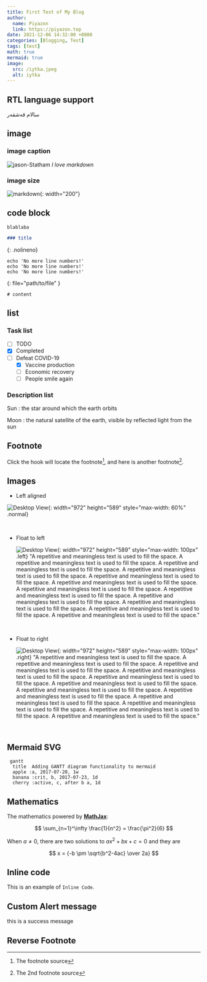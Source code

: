 ```yaml
---
title: First Test of My Blog
author:
  name: Piyazon
  link: https://piyazon.top
date: 2021-12-06 14:32:00 +0800
categories: [Blogging, Test]
tags: [test]
math: true
mermaid: true
image:
  src: /iytka.jpeg
  alt: iytka
---
```


## RTL language support
<p class="alert alert-primary right-to-left">
سالام قەشقەر
</p>

## image
### image caption

![jason-Statham](/markdown-syntax-language.png)
_I love markdown_

### image size

![markdown](/markdown-syntax-language.png){: width="200"}

## code block

```
blablaba
```

```markdown
### title
```

{: .nolineno}

```shell
echo 'No more line numbers!'
echo 'No more line numbers!'
echo 'No more line numbers!'

```

{: file="path/to/file" }

```shell
# content
```


## list

### Task list

- [ ] TODO
- [x] Completed
- [ ] Defeat COVID-19
  - [x] Vaccine production
  - [ ] Economic recovery
  - [ ] People smile again

### Description list

Sun
: the star around which the earth orbits

Moon
: the natural satellite of the earth, visible by reflected light from the sun

## Footnote

Click the hook will locate the footnote[^footnote], and here is another footnote[^fn-nth-2].

## Images

- Left aligned

![Desktop View](/jekyll/mockup.png){: width="972" height="589" style="max-width: 60%" .normal}

<br>

- Float to left

  ![Desktop View](/jekyll/mockup.png){: width="972" height="589" style="max-width: 100px" .left}
  "A repetitive and meaningless text is used to fill the space. A repetitive and meaningless text is used to fill the space. A repetitive and meaningless text is used to fill the space. A repetitive and meaningless text is used to fill the space. A repetitive and meaningless text is used to fill the space. A repetitive and meaningless text is used to fill the space. A repetitive and meaningless text is used to fill the space. A repetitive and meaningless text is used to fill the space. A repetitive and meaningless text is used to fill the space. A repetitive and meaningless text is used to fill the space. A repetitive and meaningless text is used to fill the space. A repetitive and meaningless text is used to fill the space."

<br>

- Float to right

  ![Desktop View](/jekyll/mockup.png){: width="972" height="589" style="max-width: 100px" .right}
  "A repetitive and meaningless text is used to fill the space. A repetitive and meaningless text is used to fill the space. A repetitive and meaningless text is used to fill the space. A repetitive and meaningless text is used to fill the space. A repetitive and meaningless text is used to fill the space. A repetitive and meaningless text is used to fill the space. A repetitive and meaningless text is used to fill the space. A repetitive and meaningless text is used to fill the space. A repetitive and meaningless text is used to fill the space. A repetitive and meaningless text is used to fill the space. A repetitive and meaningless text is used to fill the space. A repetitive and meaningless text is used to fill the space."

<br>

## Mermaid SVG

```mermaid
 gantt
  title  Adding GANTT diagram functionality to mermaid
  apple :a, 2017-07-20, 1w
  banana :crit, b, 2017-07-23, 1d
  cherry :active, c, after b a, 1d
```

## Mathematics

The mathematics powered by [**MathJax**](https://www.mathjax.org/):

$$ \sum_{n=1}^\infty \frac{1}{n^2} = \frac{\pi^2}{6} $$

When $a \ne 0$, there are two solutions to $ax^2 + bx + c = 0$ and they are

$$ x = {-b \pm \sqrt{b^2-4ac} \over 2a} $$

## Inline code

This is an example of `Inline Code`.

## Custom Alert message
<p class="alert alert-success">
this is a success message
</p>

## Reverse Footnote

[^footnote]: The footnote source
[^fn-nth-2]: The 2nd footnote source
